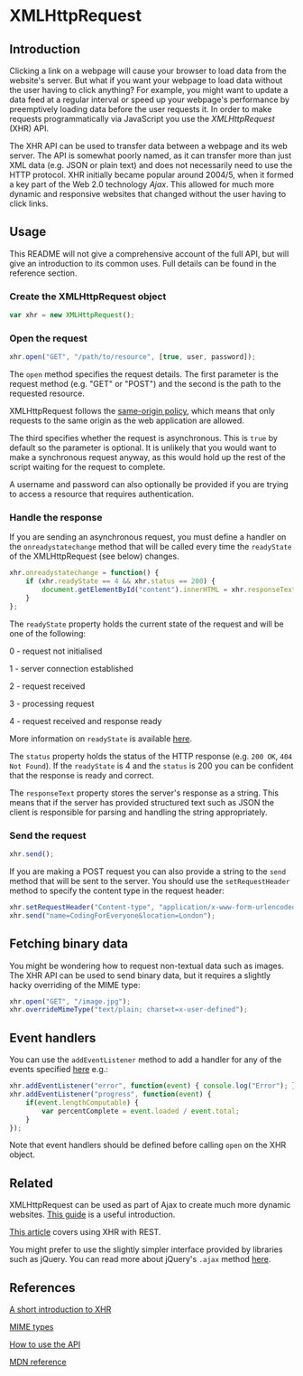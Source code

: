 # XMLHttpRequest

## Introduction

Clicking a link on a webpage will cause your browser to load data from the website's server. But what if you want your webpage to load data without the user having to click anything? For example, you might want to update a data feed at a regular interval or speed up your webpage's performance by preemptively loading data before the user requests it. In order to make requests programmatically via JavaScript you use the _XMLHttpRequest_ (XHR) API.

The XHR API can be used to transfer data between a webpage and its web server. The API is somewhat poorly named, as it can transfer more than just XML data (e.g. JSON or plain text) and does not necessarily need to use the HTTP protocol. XHR initially became popular around 2004/5, when it formed a key part of the Web 2.0 technology _Ajax_. This allowed for much more dynamic and responsive websites that changed without the user having to click links.

## Usage

This README will not give a comprehensive account of the full API, but will give an introduction to its common uses. Full details can be found in the reference section.

### Create the XMLHttpRequest object

```javascript
var xhr = new XMLHttpRequest();
```

### Open the request

```javascript
xhr.open("GET", "/path/to/resource", [true, user, password]);
```

The `open` method specifies the request details. The first parameter is the request method (e.g. "GET" or "POST") and the second is the path to the requested resource.

XMLHttpRequest follows the [same-origin policy](https://developer.mozilla.org/en-US/docs/Web/Security/Same-origin_policy), which means that only requests to the same origin as the web application are allowed.

The third specifies whether the request is asynchronous. This is `true` by default so the parameter is optional. It is unlikely that you would want to make a synchronous request anyway, as this would hold up the rest of the script waiting for the request to complete.

A username and password can also optionally be provided if you are trying to access a resource that requires authentication.

### Handle the response

If you are sending an asynchronous request, you must define a handler on the `onreadystatechange` method that will be called every time the `readyState` of the XMLHttpRequest (see below) changes.

```javascript
xhr.onreadystatechange = function() {
    if (xhr.readyState == 4 && xhr.status == 200) {
        document.getElementById("content").innerHTML = xhr.responseText;
    }
};
```
The `readyState` property holds the current state of the request and will be one of the following:

0 - request not initialised

1 - server connection established

2 - request received

3 - processing request

4 - request received and response ready

More information on `readyState` is available [here](https://developer.mozilla.org/en-US/docs/Web/API/XMLHttpRequest/readyState).

The `status` property holds the status of the HTTP response (e.g. `200 OK`, `404 Not Found`). If the `readyState` is 4 and the `status` is 200 you can be confident that the response is ready and correct.

The `responseText` property stores the server's response as a string. This means that if the server has provided structured text such as JSON the client is responsible for parsing and handling the string appropriately.

### Send the request

```javascript
xhr.send();
```

If you are making a POST request you can also provide a string to the `send` method that will be sent to the server. You should use the `setRequestHeader` method to specify the content type in the request header:

```javascript
xhr.setRequestHeader("Content-type", "application/x-www-form-urlencoded");
xhr.send("name=CodingForEveryone&location=London");
```
## Fetching binary data

You might be wondering how to request non-textual data such as images. The XHR API can be used to send binary data, but it requires a slightly hacky overriding of the MIME type:

```javascript
xhr.open("GET", "/image.jpg");
xhr.overrideMimeType("text/plain; charset=x-user-defined");
```

## Event handlers

You can use the `addEventListener` method to add a handler for any of the events specified [here](https://xhr.spec.whatwg.org/#event-handlers) e.g.:

```javascript
xhr.addEventListener("error", function(event) { console.log("Error"); });
xhr.addEventListener("progress", function(event) {
    if(event.lengthComputable) {
        var percentComplete = event.loaded / event.total;
    }
});
```

Note that event handlers should be defined before calling `open` on the XHR object.

## Related

XMLHttpRequest can be used as part of Ajax to create much more dynamic websites. [This guide](https://developer.mozilla.org/en-US/docs/AJAX/Getting_Started) is a useful introduction.

[This article](http://www.peej.co.uk/articles/rich-user-experience.html) covers using XHR with REST.

You might prefer to use the slightly simpler interface provided by libraries such as jQuery. You can read more about jQuery's `.ajax` method [here](http://api.jquery.com/jquery.ajax/).

## References

[A short introduction to XHR](http://www.tutorialspoint.com/ajax/what_is_xmlhttprequest.htm)

[MIME types](https://en.wikipedia.org/wiki/Media_type)

[How to use the API](https://developer.mozilla.org/en-US/docs/Web/API/XMLHttpRequest/Using_XMLHttpRequest)

[MDN reference](https://developer.mozilla.org/en-US/docs/Web/API/XMLHttpRequest)